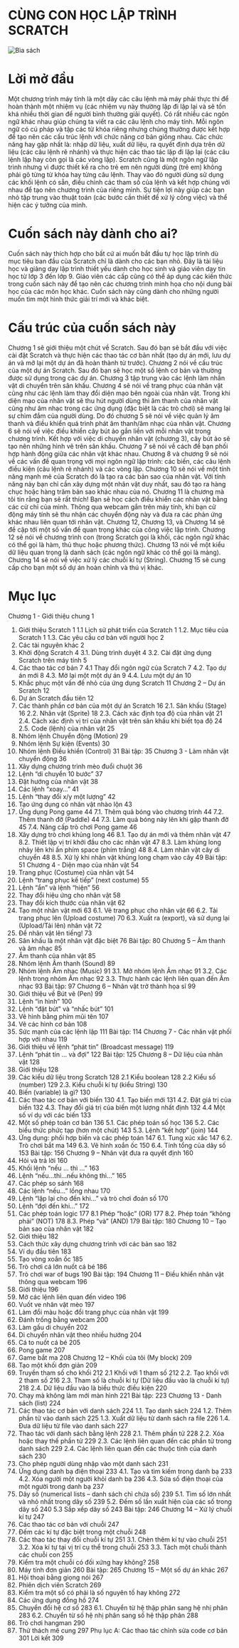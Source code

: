 # CÙNG CON HỌC LẬP TRÌNH SCRATCH
![Bìa sách](https://github.com/vuhatran/scratchbook/blob/main/misc/bia%201.jpg)
# Lời mở đầu
Một chương trình máy tính là một dãy các câu lệnh mà máy phải thực thi để hoàn thành một nhiệm vụ (các nhiệm vụ này thường lặp đi lặp lại và sẽ tốn khá nhiều thời gian để người bình thường giải quyết). Có rất nhiều các ngôn ngữ khác nhau giúp chúng ta viết ra các câu lệnh cho máy tính. Mỗi ngôn ngữ có cú pháp và tập các từ khóa riêng nhưng chúng thường được kết hợp để tạo nên các cấu trúc lệnh với chức năng cơ bản giống nhau. Các chức năng hay gặp nhất là: nhập dữ liệu, xuất dữ liệu, ra quyết định dựa trên dữ liệu (các câu lệnh rẽ nhánh) và thực hiện các thao tác lặp đi lặp lại (các câu lệnh lặp hay còn gọi là các vòng lặp). 
Scratch cũng là một ngôn ngữ lập trình nhưng vì được thiết kế ra cho trẻ em nên người dùng (trẻ em) không phải gõ từng từ khóa hay từng câu lệnh. Thay vào đó người dùng sử dụng các khối lệnh có sẵn, điều chỉnh các tham số của lệnh và kết hợp chúng với nhau để tạo nên chương trình của riêng mình. Sự tiện lợi này giúp các bạn nhỏ tập trung vào thuật toán (các bước cần thiết để xử lý công việc) và thể hiện các ý tưởng của mình.

# Cuốn sách này dành cho ai?
Cuốn sách này thích hợp cho bất cứ ai muốn bắt đầu tự học lập trình dù mục tiêu ban đầu của Scratch chỉ là dành cho các bạn nhỏ. Đây là tài liệu học và giảng dạy lập trình thiết yếu dành cho học sinh và giáo viên dạy tin học từ lớp 3 đến lớp 9. Giáo viên các cấp cũng có thể áp dụng các kiến thức trong cuốn sách này để tạo nên các chương trình minh họa cho nội dung bài học của các môn học khác. Cuốn sách này cũng dành cho những người muốn tìm một hình thức giải trí mới và khác biệt.

# Cấu trúc của cuốn sách này
Chương 1 sẽ giới thiệu một chút về Scratch. Sau đó bạn sẽ bắt đầu với việc cài đặt Scratch và thực hiện các thao tác cơ bản nhất (tạo dự án mới, lưu dự án và mở lại một dự án đã hoàn thành từ trước). 
Chương 2 nói về cấu trúc của một dự án Scratch. Sau đó bạn sẽ học một số lệnh cơ bản và thường được sử dụng trong các dự án.
Chương 3 tập trung vào các lệnh làm nhân vật di chuyển trên sân khấu.
Chương 4 sẽ nói về trang phục của nhân vật cũng như các lệnh làm thay đổi diện mạo bên ngoài của nhân vật. Trong khi diện mạo của nhân vật sẽ thu hút người dùng thì âm thanh của nhân vật cũng như âm nhạc trong các ứng dụng (đặc biệt là các trò chơi) sẽ mang lại sự chìm đắm của người dùng. Do đó chương 5 sẽ nói về việc quản lý âm thanh và điều khiển quá trình phát âm thanh/âm nhạc của nhân vật.
Chương 6 sẽ nói về việc điều khiển cây bút ảo gắn liền với mỗi nhân vật trong chương trình. Kết hợp với việc di chuyển nhân vật (chương 3), cây bút ảo sẽ tạo nên những hình vẽ trên sân khấu.
Chương 7 sẽ nói về cách để bạn phối hợp hành động giữa các nhân vật khác nhau.
Chương 8 và chương 9 sẽ nói về các vấn đề quan trọng với mọi ngôn ngữ lập trình: các biến, các câu lệnh điều kiện (câu lệnh rẽ nhánh) và các vòng lặp.
Chương 10 sẽ nói về một tính năng mạnh mẽ của Scratch đó là tạo ra các bản sao của nhân vật. Với tính năng này bạn chỉ cần xây dựng một nhân vật duy nhất, sau đó tạo ra hàng chục hoặc hàng trăm bản sao khác nhau của nó. 
Chương 11 là chương mà tôi tin rằng bạn sẽ rất thích! Bạn sẽ học cách điều khiển các nhân vật bằng các cử chỉ của mình. Thông qua webcam gắn trên máy tính, khi bạn cử động máy tính sẽ thu nhận các chuyển động này và đưa ra các phản ứng khác nhau liên quan tới nhân vật.
Chương 12, Chương 13, và Chương 14 sẽ đề cập tới một số vấn đề quan trọng khác của công việc lập trình. Chương 12 sẽ nói về chương trình con (trong Scratch gọi là khối, các ngôn ngữ khác có thể gọi là hàm, thủ thục hoặc phương thức). Chương 13 nói về một kiểu dữ liệu quan trọng là danh sách (các ngôn ngữ khác có thể gọi là mảng). Chương 14 sẽ nói về việc xử lý các chuỗi kí tự (String).
Chương 15 sẽ cung cấp cho bạn một số dự án hoàn chỉnh và thú vị khác.

# Mục lục
Chương 1 - Giới thiệu chung	1
1. Giới thiệu Scratch	1
1.1 Lịch sử phát triển của Scratch	1
1.2. Mục tiêu của Scratch	1
1.3. Các yêu cầu cơ bản với người học	2
2. Các tài nguyên khác	2
3. Khởi động Scratch	4
3.1. Dùng trình duyệt	4
3.2. Cài đặt ứng dụng Scratch trên máy tính	5
4. Các thao tác cơ bản	7
4.1 Thay đổi ngôn ngữ của Scratch	7
4.2. Tạo dự án mới	8
4.3. Mở lại một một dự án	9
4.4. Lưu một dự án	10
5. Khắc phục một vấn đề nhỏ của ứng dụng Scratch	11
Chương 2 – Dự án Scratch	12
1. Dự án Scratch đầu tiên	12
2. Các thành phần cơ bản của một dự án Scratch	16
2.1. Sân khấu (Stage)	16
2.2. Nhân vật (Sprite)	18
2.3. Cách xác định tọa độ của nhân vật	21
2.4. Cách xác định vị trí của nhân vật trên sân khấu khi biết tọa độ	24
2.5. Code (lệnh) của nhân vật	25
3. Nhóm lệnh Chuyển động (Motion)	29
4. Nhóm lệnh Sự kiện (Events)	30
5. Nhóm lệnh Điều khiển (Control)	31
Bài tập:	35
Chương 3 - Làm nhân vật chuyển động	36
1. Xây dựng chương trình mèo đuổi chuột	36
2. Lệnh “di chuyển 10 bước”	37
3. Đặt hướng của nhân vật	38
4. Các lệnh “xoay…”	41
5. Lệnh “thay đổi x/y một lượng”	42
6. Tạo ứng dụng có nhân vật nhào lộn	43
7. Ứng dụng Pong game	44
7.1. Thêm quả bóng vào chương trình	44
7.2. Thêm thanh đỡ (Paddle)	44
7.3. Làm quả bóng nảy lên khi gặp thanh đỡ	45
7.4. Nâng cấp trò chơi Pong game	46
8. Xây dựng trò chơi khủng long	46
8.1. Tạo dự án mới và thêm nhân vật	47
8.2. Thiết lập vị trí khởi đầu cho các nhân vật	47
8.3. Làm khủng long nhảy lên khi ấn phím space (phím trắng)	48
8.4. Làm nhân vật cây di chuyển	48
8.5. Xử lý khi nhân vật khủng long chạm vào cây	49
Bài tập:	51
Chương 4 - Diện mạo của nhân vật	54
1. Trang phục (Costume) của nhân vật	54
2. Lệnh “trang phục kế tiếp” (next costume)	55
3. Lệnh “ẩn” và lệnh “hiện”	56
4. Thay đổi hiệu ứng cho nhân vật	58
5. Thay đổi kích thước của nhân vật	62
6. Tạo một nhân vật mới	63
6.1. Vẽ trang phục cho nhân vật	66
6.2. Tải trang phục lên (Upload costume)	70
6.3. Xuất ra (export), và sử dụng lại (Upload/Tải lên) nhân vật	72
7. Để nhân vật lên tiếng!	73
8. Sân khấu là một nhân vật đặc biệt	76
Bài tập:	80
Chương 5 – Âm thanh và âm nhạc	85
1. Âm thanh của nhân vật	85
2. Nhóm lệnh Âm thanh (Sound)	89
3. Nhóm lệnh Âm nhạc (Music)	91
3.1. Mở nhóm lệnh Âm nhạc	91
3.2. Các lệnh trong nhóm Âm nhạc	92
3.3. Thực hành các lệnh liên quan đến Âm nhạc	93
Bài tập:	97
Chương 6 – Nhân vật trở thành họa sĩ	99
1. Giới thiệu về Bút vẽ (Pen)	99
2. Lệnh “in hình”	100
3. Lệnh “đặt bút” và “nhấc bút”	101
4. Vẽ hình bằng phím mũi tên	107
5. Vẽ các hình cơ bản	108
6. Sức mạnh của các lệnh lặp	111
Bài tập:	114
Chương 7 - Các nhân vật phối hợp với nhau	119
1. Giới thiệu về lệnh “phát tin” (Broadcast message)	119
2. Lệnh “phát tin … và đợi”	122
Bài tập:	125
Chương 8 – Dữ liệu của nhân vật	128
1. Giới thiệu	128
2. Các kiểu dữ liệu trong Scratch	128
2.1 Kiểu boolean	128
2.2 Kiểu số (number)	129
2.3. Kiểu chuỗi kí tự (kiểu String)	130
3. Biến (variable) là gì?	130
4. Các thao tác cơ bản với biến	130
4.1. Tạo biến mới	131
4.2. Đặt giá trị của biến	132
4.3. Thay đổi giá trị của biến một lượng nhất định	132
4.4 Một số ví dụ với các biến	133
5. Một số phép toán cơ bản	136
5.1. Các phép toán số học	136
5.2. Các biểu thức phức tạp (hơn một chút)	143
5.3. Lệnh “kết hợp” (join)	144
6. Ứng dụng: phối hợp biến và các phép toán	147
6.1. Tung xúc xắc	147
6.2. Trò chơi bắt ma	149
6.3. Vẽ hình xoắn ốc	150
6.4. Tính tổng của dãy số	153
Bài tập:	156
Chương 9 – Nhân vật đưa ra quyết định	160
1. Hỏi và trả lời	160
2. Khối lệnh “nếu … thì …”	163
3. Lệnh “nếu...thì...nếu không thì…”	165
4. Các phép so sánh	168
5. Các lệnh “nếu…” lồng nhau	170
6. Lệnh “lặp lại cho đến khi…” và trò chơi đoán số	170
7. Lệnh “đợi đến khi…”	172
8. Các phép toán logic	177
8.1 Phép “hoặc” (OR)	177
8.2. Phép toán “không phải” (NOT)	178
8.3. Phép “và” (AND)	179
Bài tập:	180
Chương 10 – Tạo bản sao của nhân vật	182
1. Giới thiệu	182
2. Cách thức xây dựng chương trình với các bản sao	182
3. Ví dụ đầu tiên	183
4. Tạo vòng xoắn ốc	185
5. Trò chơi cá lớn nuốt cá bé	186
6. Trò chơi war of bugs	190
Bài tập:	194
Chương 11 – Điều khiển nhân vật thông qua webcam	196
1. Giới thiệu	196
2. Mở các lệnh liên quan đến video	196
3. Vuốt ve nhân vật mèo	197
4. Làm đổi màu hoặc đổi trang phục của nhân vật	199
5. Đánh trống bằng webcam	200
6. Làm gấu di chuyển	202
7. Di chuyển nhân vật theo nhiều hướng	204
8. Cá to nuốt cá bé	205
9. Pong game	207
10. Game bắt ma	208
Chương 12 – Khối của tôi (My block)	209
1. Tạo một khối đơn giản	209
2. Truyền tham số cho khối	212
2.1 Khối với 1 tham số	212
2.2. Tạo khối với 2 tham số	216
2.3. Tham số là chuỗi kí tự (Dữ liệu đầu vào là chuỗi kí tự)	218
2.4. Dữ liệu đầu vào là biểu thức điều kiện	220
3. Chạy mà không làm mới màn hình	221
Bài tập:	223
Chương 13 - Danh sách (list)	224
1. Các thao tác cơ bản với danh sách	224
1.1. Tạo danh sách	224
1.2. Thêm phần tử vào danh sách	225
1.3. Xuất dữ liệu từ danh sách ra file	226
1.4. Đưa dữ liệu từ file vào danh sách	227
2. Thao tác với danh sách bằng lệnh	228
2.1. Thêm phần tử	228
2.2. Xóa hoặc thay thế phần tử	229
2.3. Các lệnh liên quan đến các phần tử trong danh sách	229
2.4. Các lệnh liên quan đến các thuộc tính của danh sách	230
3. Cho phép người dùng nhập vào một danh sách	231
4. Ứng dụng danh bạ điện thoại	233
4.1. Tạo và tìm kiếm trong danh bạ	233
4.2. Xóa người một người khỏi danh bạ	236
4.3. Sửa số điện thoại của một người trong danh bạ	237
5. Dãy số (numerical lists – danh sách chỉ chứa số)	239
5.1. Tìm số lớn nhất và nhỏ nhất trong dãy số	239
5.2. Đếm số lần xuất hiện của các số trong dãy số	240
5.3 Sắp xếp dãy số	243
Bài tập:	246
Chương 14 – Xử lý chuỗi kí tự	247
1. Các thao tác cơ bản với chuỗi	247
2. Đếm các kí tự đặc biệt trong một chuỗi	248
3. Các thao tác thay đổi chuỗi kí tự	251
3.1. Chèn thêm kí tự vào chuỗi	251
3.2. Xóa kí tự tại vị trí cụ thể trong chuỗi	253
3.3. Tách một chuỗi thành các chuỗi con	255
4. Kiểm tra một chuỗi có đối xứng hay không?	258
5. Máy tính đơn giản	260
Bài tập:	265
Chương 15 – Một số dự án khác	267
1. Hội thoại bằng giọng nói	267
2. Phiên dịch viên Scratch	269
3. Kiểm tra một số có phải là số nguyên tố hay không	272
4. Các ứng dụng đồng hồ	274
6. Chuyển đổi hệ cơ số	283
6.1. Chuyển từ hệ thập phân sang hệ nhị phân	283
6.2. Chuyển từ số hệ nhị phân sang số hệ thập phân	288
7. Trò chơi hangman	290
8. Thử thách mê cung	297
Phụ lục A: Các thao tác chỉnh sửa code cơ bản	301
Lời kết	309

